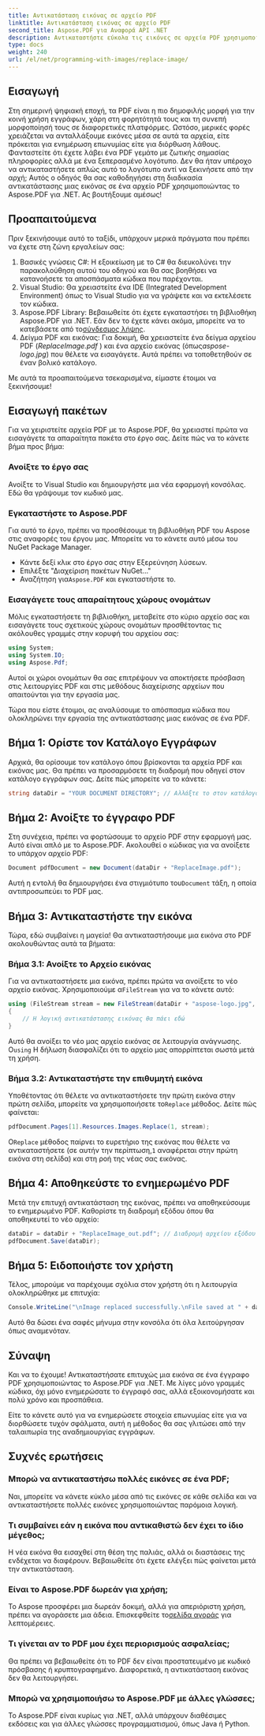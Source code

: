 ```yaml
---
title: Αντικατάσταση εικόνας σε αρχείο PDF
linktitle: Αντικατάσταση εικόνας σε αρχείο PDF
second_title: Aspose.PDF για Αναφορά API .NET
description: Αντικαταστήστε εύκολα τις εικόνες σε αρχεία PDF χρησιμοποιώντας το Aspose.PDF για .NET. Ακολουθήστε αυτόν τον οδηγό για οδηγίες βήμα προς βήμα και βελτιώστε τις δεξιότητές σας στη διαχείριση PDF.
type: docs
weight: 240
url: /el/net/programming-with-images/replace-image/
---
```

## Εισαγωγή

Στη σημερινή ψηφιακή εποχή, τα PDF είναι η πιο δημοφιλής μορφή για την κοινή χρήση εγγράφων, χάρη στη φορητότητά τους και τη συνεπή μορφοποίησή τους σε διαφορετικές πλατφόρμες. Ωστόσο, μερικές φορές χρειάζεται να ανταλλάξουμε εικόνες μέσα σε αυτά τα αρχεία, είτε πρόκειται για ενημέρωση επωνυμίας είτε για διόρθωση λάθους. Φανταστείτε ότι έχετε λάβει ένα PDF γεμάτο με ζωτικής σημασίας πληροφορίες αλλά με ένα ξεπερασμένο λογότυπο. Δεν θα ήταν υπέροχο να αντικαταστήσετε απλώς αυτό το λογότυπο αντί να ξεκινήσετε από την αρχή; Αυτός ο οδηγός θα σας καθοδηγήσει στη διαδικασία αντικατάστασης μιας εικόνας σε ένα αρχείο PDF χρησιμοποιώντας το Aspose.PDF για .NET. Ας βουτήξουμε αμέσως!

## Προαπαιτούμενα

Πριν ξεκινήσουμε αυτό το ταξίδι, υπάρχουν μερικά πράγματα που πρέπει να έχετε στη ζώνη εργαλείων σας:

1. Βασικές γνώσεις C#: Η εξοικείωση με το C# θα διευκολύνει την παρακολούθηση αυτού του οδηγού και θα σας βοηθήσει να κατανοήσετε τα αποσπάσματα κώδικα που παρέχονται.
2. Visual Studio: Θα χρειαστείτε ένα IDE (Integrated Development Environment) όπως το Visual Studio για να γράψετε και να εκτελέσετε τον κώδικα.
3.  Aspose.PDF Library: Βεβαιωθείτε ότι έχετε εγκαταστήσει τη βιβλιοθήκη Aspose.PDF για .NET. Εάν δεν το έχετε κάνει ακόμα, μπορείτε να το κατεβάσετε από το[σύνδεσμος λήψης](https://releases.aspose.com/pdf/net/).
4. Δείγμα PDF και εικόνας: Για δοκιμή, θα χρειαστείτε ένα δείγμα αρχείου PDF (*ReplaceImage.pdf* ) και ένα αρχείο εικόνας (όπως*aspose-logo.jpg*) που θέλετε να εισαγάγετε. Αυτά πρέπει να τοποθετηθούν σε έναν βολικό κατάλογο.

Με αυτά τα προαπαιτούμενα τσεκαρισμένα, είμαστε έτοιμοι να ξεκινήσουμε! 

## Εισαγωγή πακέτων

Για να χειριστείτε αρχεία PDF με το Aspose.PDF, θα χρειαστεί πρώτα να εισαγάγετε τα απαραίτητα πακέτα στο έργο σας. Δείτε πώς να το κάνετε βήμα προς βήμα:

### Ανοίξτε το έργο σας

Ανοίξτε το Visual Studio και δημιουργήστε μια νέα εφαρμογή κονσόλας. Εδώ θα γράψουμε τον κωδικό μας.

### Εγκαταστήστε το Aspose.PDF

Για αυτό το έργο, πρέπει να προσθέσουμε τη βιβλιοθήκη PDF του Aspose στις αναφορές του έργου μας. Μπορείτε να το κάνετε αυτό μέσω του NuGet Package Manager. 

- Κάντε δεξί κλικ στο έργο σας στην Εξερεύνηση λύσεων.
- Επιλέξτε "Διαχείριση πακέτων NuGet..."
-  Αναζήτηση για`Aspose.PDF` και εγκαταστήστε το.

### Εισαγάγετε τους απαραίτητους χώρους ονομάτων 

Μόλις εγκαταστήσετε τη βιβλιοθήκη, μεταβείτε στο κύριο αρχείο σας και εισαγάγετε τους σχετικούς χώρους ονομάτων προσθέτοντας τις ακόλουθες γραμμές στην κορυφή του αρχείου σας:

```csharp
using System;
using System.IO;
using Aspose.Pdf;
```

Αυτοί οι χώροι ονομάτων θα σας επιτρέψουν να αποκτήσετε πρόσβαση στις λειτουργίες PDF και στις μεθόδους διαχείρισης αρχείων που απαιτούνται για την εργασία μας.

Τώρα που είστε έτοιμοι, ας αναλύσουμε το απόσπασμα κώδικα που ολοκληρώνει την εργασία της αντικατάστασης μιας εικόνας σε ένα PDF. 

## Βήμα 1: Ορίστε τον Κατάλογο Εγγράφων

Αρχικά, θα ορίσουμε τον κατάλογο όπου βρίσκονται τα αρχεία PDF και εικόνας μας. Θα πρέπει να προσαρμόσετε τη διαδρομή που οδηγεί στον κατάλογο εγγράφων σας. Δείτε πώς μπορείτε να το κάνετε:

```csharp
string dataDir = "YOUR DOCUMENT DIRECTORY"; // Αλλάξτε το στον κατάλογό σας
```

## Βήμα 2: Ανοίξτε το έγγραφο PDF

Στη συνέχεια, πρέπει να φορτώσουμε το αρχείο PDF στην εφαρμογή μας. Αυτό είναι απλό με το Aspose.PDF. Ακολουθεί ο κώδικας για να ανοίξετε το υπάρχον αρχείο PDF:

```csharp
Document pdfDocument = new Document(dataDir + "ReplaceImage.pdf");
```

 Αυτή η εντολή θα δημιουργήσει ένα στιγμιότυπο του`Document` τάξη, η οποία αντιπροσωπεύει το PDF μας.

## Βήμα 3: Αντικαταστήστε την εικόνα

Τώρα, εδώ συμβαίνει η μαγεία! Θα αντικαταστήσουμε μια εικόνα στο PDF ακολουθώντας αυτά τα βήματα:

### Βήμα 3.1: Ανοίξτε το Αρχείο εικόνας

 Για να αντικαταστήσετε μια εικόνα, πρέπει πρώτα να ανοίξετε το νέο αρχείο εικόνας. Χρησιμοποιούμε α`FileStream` για να το κάνετε αυτό:

```csharp
using (FileStream stream = new FileStream(dataDir + "aspose-logo.jpg", FileMode.Open))
{
    // Η λογική αντικατάστασης εικόνας θα πάει εδώ
}
```

 Αυτό θα ανοίξει το νέο μας αρχείο εικόνας σε λειτουργία ανάγνωσης. Ο`using` Η δήλωση διασφαλίζει ότι το αρχείο μας απορρίπτεται σωστά μετά τη χρήση.

### Βήμα 3.2: Αντικαταστήστε την επιθυμητή εικόνα

 Υποθέτοντας ότι θέλετε να αντικαταστήσετε την πρώτη εικόνα στην πρώτη σελίδα, μπορείτε να χρησιμοποιήσετε το`Replace` μέθοδος. Δείτε πώς φαίνεται:

```csharp
pdfDocument.Pages[1].Resources.Images.Replace(1, stream);
```

 Ο`Replace` μέθοδος παίρνει το ευρετήριο της εικόνας που θέλετε να αντικαταστήσετε (σε αυτήν την περίπτωση,`1` αναφέρεται στην πρώτη εικόνα στη σελίδα) και στη ροή της νέας σας εικόνας.

## Βήμα 4: Αποθηκεύστε το ενημερωμένο PDF

Μετά την επιτυχή αντικατάσταση της εικόνας, πρέπει να αποθηκεύσουμε το ενημερωμένο PDF. Καθορίστε τη διαδρομή εξόδου όπου θα αποθηκευτεί το νέο αρχείο:

```csharp
dataDir = dataDir + "ReplaceImage_out.pdf"; // Διαδρομή αρχείου εξόδου
pdfDocument.Save(dataDir);
```

## Βήμα 5: Ειδοποιήστε τον χρήστη

Τέλος, μπορούμε να παρέχουμε σχόλια στον χρήστη ότι η λειτουργία ολοκληρώθηκε με επιτυχία:

```csharp
Console.WriteLine("\nImage replaced successfully.\nFile saved at " + dataDir);
```

Αυτό θα δώσει ένα σαφές μήνυμα στην κονσόλα ότι όλα λειτούργησαν όπως αναμενόταν.

## Σύναψη

Και να το έχουμε! Αντικαταστήσατε επιτυχώς μια εικόνα σε ένα έγγραφο PDF χρησιμοποιώντας το Aspose.PDF για .NET. Με λίγες μόνο γραμμές κώδικα, όχι μόνο ενημερώσατε το έγγραφό σας, αλλά εξοικονομήσατε και πολύ χρόνο και προσπάθεια. 

Είτε το κάνετε αυτό για να ενημερώσετε στοιχεία επωνυμίας είτε για να διορθώσετε τυχόν σφάλματα, αυτή η μέθοδος θα σας γλιτώσει από την ταλαιπωρία της αναδημιουργίας εγγράφων.

## Συχνές ερωτήσεις

### Μπορώ να αντικαταστήσω πολλές εικόνες σε ένα PDF;
Ναι, μπορείτε να κάνετε κύκλο μέσα από τις εικόνες σε κάθε σελίδα και να αντικαταστήσετε πολλές εικόνες χρησιμοποιώντας παρόμοια λογική.

### Τι συμβαίνει εάν η εικόνα που αντικαθιστώ δεν έχει το ίδιο μέγεθος;
Η νέα εικόνα θα εισαχθεί στη θέση της παλιάς, αλλά οι διαστάσεις της ενδέχεται να διαφέρουν. Βεβαιωθείτε ότι έχετε ελέγξει πώς φαίνεται μετά την αντικατάσταση.

### Είναι το Aspose.PDF δωρεάν για χρήση;
 Το Aspose προσφέρει μια δωρεάν δοκιμή, αλλά για απεριόριστη χρήση, πρέπει να αγοράσετε μια άδεια. Επισκεφθείτε το[σελίδα αγοράς](https://purchase.aspose.com/buy) για λεπτομέρειες.

### Τι γίνεται αν το PDF μου έχει περιορισμούς ασφαλείας;
Θα πρέπει να βεβαιωθείτε ότι το PDF δεν είναι προστατευμένο με κωδικό πρόσβασης ή κρυπτογραφημένο. Διαφορετικά, η αντικατάσταση εικόνας δεν θα λειτουργήσει.

### Μπορώ να χρησιμοποιήσω το Aspose.PDF με άλλες γλώσσες;
Το Aspose.PDF είναι κυρίως για .NET, αλλά υπάρχουν διαθέσιμες εκδόσεις και για άλλες γλώσσες προγραμματισμού, όπως Java ή Python.